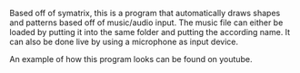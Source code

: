 Based off of symatrix, this is a program that automatically draws shapes and patterns based off of music/audio input.
The music file can either be loaded by putting it into the same folder and putting the according name.
It can also be done live by using a microphone as input device. 

An example of how this program looks can be found on youtube. 

